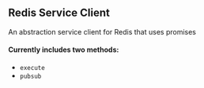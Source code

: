 Redis Service Client
---

An abstraction service client for Redis that uses promises

#### Currently includes two methods:
* `execute`
* `pubsub`
